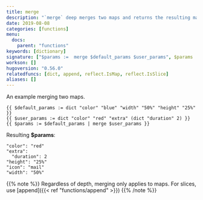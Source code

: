 ```yaml
---
title: merge
description: "`merge` deep merges two maps and returns the resulting map."
date: 2019-08-08
categories: [functions]
menu:
  docs:
    parent: "functions"
keywords: [dictionary]
signature: ["$params :=  merge $default_params $user_params", $params := $default_params | merge $user_params]
workson: []
hugoversion: "0.56.0"
relatedfuncs: [dict, append, reflect.IsMap, reflect.IsSlice]
aliases: []
---
```


An example merging two maps.

```go-html-template
{{ $default_params := dict "color" "blue" "width" "50%" "height" "25%" }}
{{ $user_params := dict "color" "red" "extra" (dict "duration" 2) }}
{{ $params := $default_params | merge $user_params }}
```

Resulting __$params__:

```
"color": "red"
"extra":
  "duration": 2
"height": "25%"
"icon": "mail"
"width": "50%"
```

{{% note %}}
  Regardless of depth, merging only applies to maps. For slices, use [append]({{< ref "functions/append" >}})
{{% /note %}}


